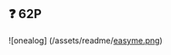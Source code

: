 ## ❓ 62P 
![onealog]
(/assets/readme/[easyme.png](https://discord.com/channels/1201138612134223912/1256182577065234432/1262631913252847616))   

